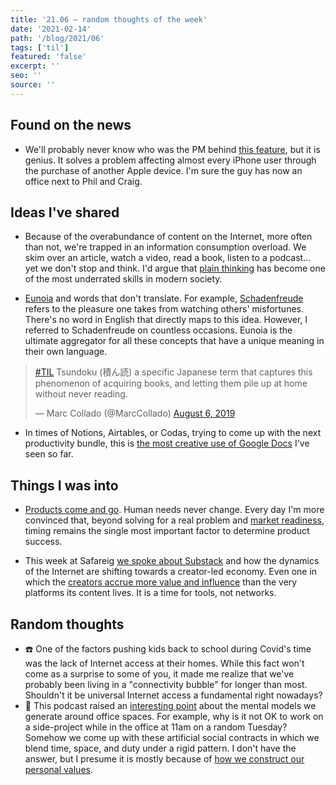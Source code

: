 ```yaml
---
title: '21.06 — random thoughts of the week'
date: '2021-02-14'
path: '/blog/2021/06'
tags: ['til']
featured: 'false'
excerpt: ''
seo: ''
source: ''
---
```


## Found on the news

- We'll probably never know who was the PM behind [this feature](https://www.theverge.com/2021/2/1/22260639/apple-watch-iphone-unlocked-ios-14-5-app-tracking), but it is genius. It solves a problem affecting almost every iPhone user through the purchase of another Apple device. I'm sure the guy has now an office next to Phil and Craig.

## Ideas I've shared

- Because of the overabundance of content on the Internet, more often than not, we're trapped in an information consumption overload. We skim over an article, watch a video, read a book, listen to a podcast... yet we don't stop and think. I'd argue that [plain thinking](https://alexdanco.com/2021/02/02/the-pirate-problem/) has become one of the most underrated skills in modern society.

- [Eunoia](https://eunoia.world) and words that don't translate. For example, [Schadenfreude](https://en.wikipedia.org/wiki/Schadenfreude) refers to the pleasure one takes from watching others' misfortunes. There's no word in English that directly maps to this idea. However, I referred to Schadenfreude on countless occasions. Eunoia is the ultimate aggregator for all these concepts that have a unique meaning in their own language.

<blockquote class="twitter-tweet"><p lang="ja" dir="ltr"><a href="https://twitter.com/hashtag/TIL?src=hash&amp;ref_src=twsrc%5Etfw">#TIL</a> Tsundoku (積ん読) a specific Japanese term that captures this phenomenon of acquiring books, and letting them pile up at home without never reading.</p>&mdash; Marc Collado (@MarcCollado) <a href="https://twitter.com/MarcCollado/status/1158787410651701248?ref_src=twsrc%5Etfw">August 6, 2019</a></blockquote>

- In times of Notions, Airtables, or Codas, trying to come up with the next productivity bundle, this is [the most creative use of Google Docs](https://docs.google.com/document/d/1-UiEeoiV0xBFVZgid63FRaph03OCmHzyEExubn63j0U/edit#heading=h.by5ehyjf5695) I've seen so far.

## Things I was into

- [Products come and go](https://latecheckout.substack.com/p/lessons-learned-from-shutdown-startups). Human needs never change. Every day I'm more convinced that, beyond solving for a real problem and [market readiness](/blog/2014/changing-behavior), timing remains the single most important factor to determine product success.

- This week at Safareig [we spoke about Substack](https://www.safareig.fm/24) and how the dynamics of the Internet are shifting towards a creator-led economy. Even one in which the [creators accrue more value and influence](/blog/2020/youtube-wont-work) than the very platforms its content lives. It is a time for tools, not networks.

## Random thoughts

- ☎️ One of the factors pushing kids back to school during Covid's time was the lack of Internet access at their homes. While this fact won't come as a surprise to some of you, it made me realize that we've probably been living in a "connectivity bubble" for longer than most. Shouldn't it be universal Internet access a fundamental right nowadays?
- 💅 This podcast raised an [interesting point](https://every.to/means-of-creation/sahil-lavingia-wants-creators-to-842840) about the mental models we generate around office spaces. For example, why is it not OK to work on a side-project while in the office at 11am on a random Tuesday? Somehow we come up with these artificial social contracts in which we blend time, space, and duty under a rigid pattern. I don't have the answer, but I presume it is mostly because of [how we construct our personal values](https://wellnesswisdom.substack.com/p/-wellness-wisdom-vol34-why-we-suffer).
